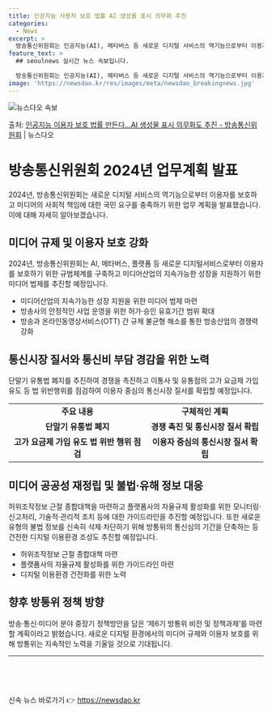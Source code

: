 ```yaml
---
title: 인공지능 사용자 보호 법률 AI 생성물 표시 의무화 추진
categories:
  - News
excerpt: >
  방송통신위원회는 인공지능(AI), 메타버스 등 새로운 디지털 서비스의 역기능으로부터 이용자를 보호하기 위해 …
feature_text: >
  ## seoulnews 실시간 뉴스 속보입니다.

  방송통신위원회는 인공지능(AI), 메타버스 등 새로운 디지털 서비스의 역기능으로부터 이용자를 보호하기 위해 …
image: 'https://newsdao.kr/res/images/meta/newsdao_breakingnews.jpg'
---
```


![뉴스다오 속보](https://newsdao.kr/res/images/meta/newsdao_breakingnews.jpg)

<p>출처: <a href="https://newsdao.kr/3403" rel="dofollow">인공지능 이용자 보호 법률 만든다…AI 생성물 표시 의무화도 추진 - 방송통신위원회</a> | 뉴스다오</p>

<h1>방송통신위원회 2024년 업무계획 발표</h1>

2024년, 방송통신위원회는 새로운 디지털 서비스의 역기능으로부터 이용자를 보호하고 미디어의 사회적 책임에 대한 국민 요구를 충족하기 위한 업무 계획을 발표했습니다. 이에 대해 자세히 알아보겠습니다.

<h2>미디어 규제 및 이용자 보호 강화</h2>
<p data-ke-size="size16">2024년, 방송통신위원회는 AI, 메타버스, 플랫폼 등 새로운 디지털서비스로부터 이용자를 보호하기 위한 규범체계를 구축하고 미디어산업의 지속가능한 성장을 지원하기 위한 미디어 법제를 추진할 예정입니다.</p>
<ul>
<li>미디어산업의 지속가능한 성장 지원을 위한 미디어 법제 마련</li>
<li>방송사의 안정적인 사업 운영을 위한 허가·승인 유효기간 범위 확대</li>
<li>방송과 온라인동영상서비스(OTT) 간 규제 불균형 해소를 통한 방송산업의 경쟁력 강화</li>
</ul>

<h2>통신시장 질서와 통신비 부담 경감을 위한 노력</h2>
<p data-ke-size="size16">단말기 유통법 폐지를 추진하여 경쟁을 촉진하고 이통사 및 유통점의 고가 요금제 가입 유도 등 법 위반행위를 점검하여 이용자 중심의 통신시장 질서를 확립할 예정입니다.</p>
<table>
<tr>
<td style="text-align: center; height: 17px;"><b>주요 내용</b></td>
<td style="text-align: center; height: 17px;"><b>구체적인 계획</b></td>
</tr>
<tr>
<td style="text-align: center; height: 17px;"><b>단말기 유통법 폐지</b></td>
<td style="text-align: center; height: 17px;"><b>경쟁 촉진 및 통신시장 질서 확립</b></td>
</tr>
<tr>
<td style="text-align: center; height: 17px;"><b>고가 요금제 가입 유도 법 위반 행위 점검</b></td>
<td style="text-align: center; height: 17px;"><b>이용자 중심의 통신시장 질서 확립</b></td>
</tr>
</table>

<h2>미디어 공공성 재정립 및 불법·유해 정보 대응</h2>
<p data-ke-size="size16">허위조작정보 근절 종합대책을 마련하고 플랫폼사의 자율규제 활성화를 위한 모니터링·신고처리, 기술적·관리적 조치 등에 대한 가이드라인을 추진할 예정입니다. 또한 새로운 유형의 불법 정보를 신속히 삭제·차단하기 위해 방통위의 통신심의 기간을 단축하는 등 건전한 디지털 이용환경 조성도 추진할 예정입니다.</p>
<ul>
<li>허위조작정보 근절 종합대책 마련</li>
<li>플랫폼사의 자율규제 활성화를 위한 가이드라인 마련</li>
<li>디지털 이용환경 건전화를 위한 노력</li>
</ul>

<h2>향후 방통위 정책 방향</h2>
<p data-ke-size="size16">방송·통신·미디어 분야 중장기 정책방안을 담은 ‘제6기 방통위 비전 및 정책과제’를 마련할 계획이라고 밝혔습니다. 새로운 디지털 환경에서의 미디어 규제와 이용자 보호를 위해 방통위는 지속적인 노력을 기울일 것으로 기대됩니다.<p>
<hr>
<p data-ke-size="size16">&nbsp;</p>
<p data-ke-size="size16">&nbsp;</p> 

신속 뉴스 바로가기 👉 <a href="https://newsdao.kr" rel="dofollow">https://newsdao.kr</a>


